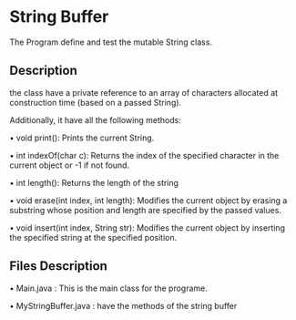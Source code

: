 # String Buffer

The Program define and test the mutable String class.


## Description 

the class  have a private reference to an array of characters allocated at construction time (based on a passed String). 

Additionally, it have all the following methods:

• void print(): Prints the current String.

• int indexOf(char c): Returns the index of the specified character in the current object or -1 if not found.

• int length(): Returns the length of the string

• void erase(int index, int length): Modifies the current object by erasing a substring whose position and length are specified by the passed values.

• void insert(int index, String str): Modifies the current object by inserting the specified string at the specified position.

## Files Description

• Main.java : This is the main class for the programe.

• MyStringBuffer.java : have the methods of the string buffer




